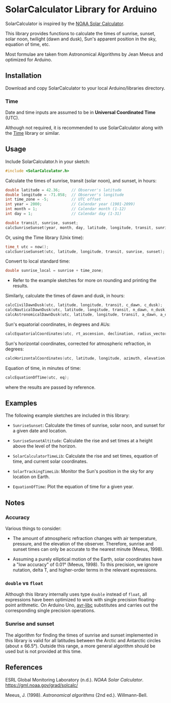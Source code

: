 # SolarCalculator Library for Arduino

SolarCalculator is inspired by the [NOAA Solar Calculator](https://gml.noaa.gov/grad/solcalc/). 

This library provides functions to calculate the times of sunrise, sunset, solar noon, twilight (dawn and dusk), Sun's 
apparent position in the sky, equation of time, etc.

Most formulae are taken from Astronomical Algorithms by Jean Meeus and optimized for Arduino.


## Installation

Download and copy SolarCalculator to your local Arduino/libraries directory.

### Time

Date and time inputs are assumed to be in **Universal Coordinated Time** (UTC).

Although not required, it is recommended to use SolarCalculator along with the 
[Time](https://github.com/PaulStoffregen/Time) library or similar.


## Usage

Include SolarCalculator.h in your sketch:
```cpp
#include <SolarCalculator.h>
```

Calculate the times of sunrise, transit (solar noon), and sunset, in hours:
```cpp
double latitude = 42.36;     // Observer's latitude 
double longitude = -71.058;  // Observer's longitude
int time_zone = -5;          // UTC offset
int year = 2000;             // Calendar year (1901-2099)
int month = 1;               // Calendar month (1-12)
int day = 1;                 // Calendar day (1-31)

double transit, sunrise, sunset;
calcSunriseSunset(year, month, day, latitude, longitude, transit, sunrise, sunset);
```

Or, using the Time library (Unix time):
```cpp
time_t utc = now();
calcSunriseSunset(utc, latitude, longitude, transit, sunrise, sunset);
```

Convert to local standard time:
```cpp
double sunrise_local = sunrise + time_zone;
```
* Refer to the example sketches for more on rounding and printing the results.

Similarly, calculate the times of dawn and dusk, in hours:
```cpp
calcCivilDawnDusk(utc, latitude, longitude, transit, c_dawn, c_dusk);
calcNauticalDawnDusk(utc, latitude, longitude, transit, n_dawn, n_dusk);
calcAstronomicalDawnDusk(utc, latitude, longitude, transit, a_dawn, a_dusk);
```

Sun's equatorial coordinates, in degrees and AUs:
```cpp
calcEquatorialCoordinates(utc, rt_ascension, declination, radius_vector);
```

Sun's horizontal coordinates, corrected for atmospheric refraction, in degrees:
```cpp
calcHorizontalCoordinates(utc, latitude, longitude, azimuth, elevation);
```

Equation of time, in minutes of time:
```cpp
calcEquationOfTime(utc, eq);
```
where the results are passed by reference.


## Examples

The following example sketches are included in this library:

* `SunriseSunset`: Calculate the times of sunrise, solar noon, and sunset for a given date and location.

* `SunriseSunsetAltitude`: Calculate the rise and set times at a height above the level of the horizon.

* `SolarCalculatorTimeLib`: Calculate the rise and set times, equation of time, and current solar coordinates.

* `SolarTrackingTimeLib`: Monitor the Sun's position in the sky for any location on Earth.

* `EquationOfTime`: Plot the equation of time for a given year.


## Notes

### Accuracy

Various things to consider:

* The amount of atmospheric refraction changes with air temperature, pressure, and the elevation of the observer. 
Therefore, sunrise and sunset times can only be accurate to the nearest minute (Meeus, 1998).

* Assuming a purely elliptical motion of the Earth, solar coordinates have a "low accuracy" of 0.01° (Meeus, 1998). To
this precision, we ignore nutation, delta T, and higher-order terms in the relevant expressions.


### `double` vs `float`

Although this library internally uses type `double` instead of `float`, all expressions have been optimized to work with 
single precision floating-point arithmetic. On Arduino Uno, 
[avr-libc](https://www.nongnu.org/avr-libc/user-manual/group__avr__math.html) substitutes and carries out the 
corresponding single precision operations.


### Sunrise and sunset

The algorithm for finding the times of sunrise and sunset implemented in this library is valid for all latitudes between 
the Arctic and Antarctic circles (about ± 66.5°). Outside this range, a more general algorithm should be used but is not
provided at this time.


## References

ESRL Global Monitoring Laboratory (n.d.). *NOAA Solar Calculator*. https://gml.noaa.gov/grad/solcalc/

Meeus, J. (1998). *Astronomical algorithms* (2nd ed.). Willmann-Bell.

